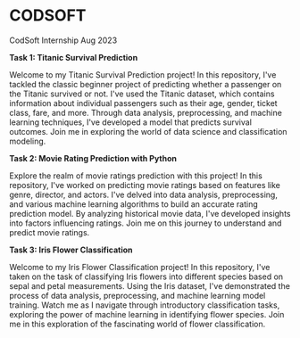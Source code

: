 # CODSOFT
CodSoft Internship Aug 2023


**Task 1: Titanic Survival Prediction**

Welcome to my Titanic Survival Prediction project! In this repository, 
I've tackled the classic beginner project of predicting whether a passenger on the Titanic survived or not. 
I've used the Titanic dataset, which contains information about individual passengers such as their age, gender, ticket class, fare, and more. 
Through data analysis, preprocessing, and machine learning techniques, I've developed a model that predicts survival outcomes. 
Join me in exploring the world of data science and classification modeling.


**Task 2: Movie Rating Prediction with Python**

Explore the realm of movie ratings prediction with this project! In this repository, 
I've worked on predicting movie ratings based on features like genre, director, and actors. 
I've delved into data analysis, preprocessing, and various machine learning algorithms to build an accurate rating prediction model. 
By analyzing historical movie data, I've developed insights into factors influencing ratings. 
Join me on this journey to understand and predict movie ratings.


**Task 3: Iris Flower Classification**

Welcome to my Iris Flower Classification project! In this repository, 
I've taken on the task of classifying Iris flowers into different species based on sepal and petal measurements. 
Using the Iris dataset, I've demonstrated the process of data analysis, preprocessing, and machine learning model training. 
Watch me as I navigate through introductory classification tasks, exploring the power of machine learning in identifying flower species. 
Join me in this exploration of the fascinating world of flower classification.

